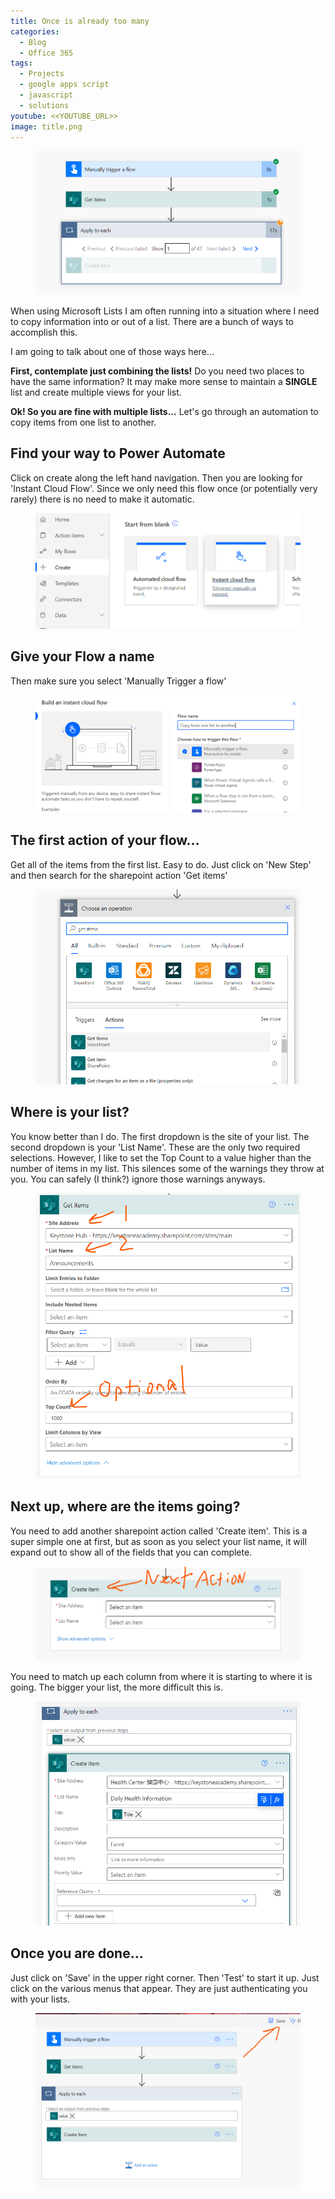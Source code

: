 ```yaml
---
title: Once is already too many
categories:
  - Blog
  - Office 365
tags:
  - Projects
  - google apps script
  - javascript
  - solutions
youtube: <<YOUTUBE_URL>>
image: title.png
---
```


<figure>
    <img src="title.png" alt="power automate" />
</figure>


When using Microsoft Lists I am often running into a situation where I need to copy information into or out of a list. There are a bunch of ways to accomplish this.

I am going to talk about one of those ways here...

**First, contemplate just combining the lists!** Do you need two places to have the same information? It may make more sense to maintain a **SINGLE** list and create multiple views for your list.

**Ok! So you are fine with multiple lists...** Let's go through an automation to copy items from one list to another.

## Find your way to Power Automate

Click on create along the left hand navigation. Then you are looking for 'Instant Cloud Flow'. Since we only need this flow once (or potentially very rarely) there is no need to make it automatic.

<figure>
    <img src="first.png" />
</figure>

## Give your Flow a name

Then make sure you select 'Manually Trigger a flow'

<figure>
    <img src="second.png" />
</figure>

## The first action of your flow...

Get all of the items from the first list. Easy to do. Just click on 'New Step' and then search for the sharepoint action 'Get items'

<figure>
    <img src="third.png" />
</figure>

## Where is your list?

You know better than I do. The first dropdown is the site of your list. The second dropdown is your 'List Name'. These are the only two required selections. However, I like to set the Top Count to a value higher than the number of items in my list. This silences some of the warnings they throw at you. You can safely (I think?) ignore those warnings anyways.

<figure>
    <img src="fourth.png" />
</figure>

## Next up, where are the items going?

You need to add another sharepoint action called 'Create item'. This is a super simple one at first, but as soon as you select your list name, it will expand out to show all of the fields that you can complete.

<figure>
    <img src="fifth.png" />
</figure>

You need to match up each column from where it is starting to where it is going. The bigger your list, the more difficult this is.

<figure>
    <img src="sixth.png" />
</figure>

## Once you are done...

Just click on 'Save' in the upper right corner. Then 'Test' to start it up. Just click on the various menus that appear. They are just authenticating you with your lists.

<figure>
    <img src="seventh.png" />
</figure>
